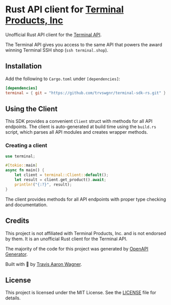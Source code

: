 # Rust API client for [Terminal Products, Inc](https://terminal.shop)

Unofficial Rust API client for the [Terminal API](https://www.terminal.shop/api).

The Terminal API gives you access to the same API that powers the award winning Terminal SSH shop (`ssh terminal.shop`).

## Installation

Add the following to `Cargo.toml` under `[dependencies]`:

```toml
[dependencies]
terminal = { git = "https://github.com/trvswgnr/terminal-sdk-rs.git" }
```

## Using the Client

This SDK provides a convenient `Client` struct with methods for all API endpoints. The client is auto-generated at build time using the `build.rs` script, which parses all API modules and creates wrapper methods.

### Creating a client

```rust
use terminal;

#[tokio::main]
async fn main() {
    let client = terminal::Client::default();
    let result = client.get_product().await;
    println!("{:?}", result);
}
```

The client provides methods for all API endpoints with proper type checking and documentation.

## Credits

This project is not affiliated with Terminal Products, Inc. and is not endorsed by them. It is an unofficial Rust client for the Terminal API.

The majority of the code for this project was generated by [OpenAPI Generator](https://openapi-generator.tech).

Built with 🤬 by [Travis Aaron Wagner](https://x.com/techsavvytravvy).

## License

This project is licensed under the MIT License. See the [LICENSE](LICENSE) file for details.
